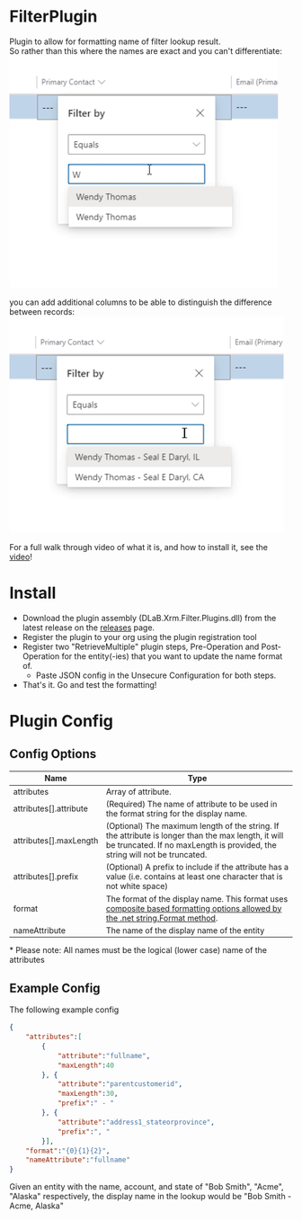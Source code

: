 
# FilterPlugin
Plugin to allow for formatting name of filter lookup result.  
So rather than this where the names are exact and you can't differentiate:
![Unformatted](https://raw.githubusercontent.com/daryllabar/FilterPlugin/master/.github/images/UnformattedLookup.png)

you can add additional columns to be able to distinguish the difference between records:
![Formatted](https://raw.githubusercontent.com/daryllabar/FilterPlugin/master/.github/images/FormattedLookup.png)

For a full walk through video of what it is, and how to install it, see the [video](https://youtu.be/BkOLeoMkW_8)!

# Install
  - Download the plugin assembly (DLaB.Xrm.Filter.Plugins.dll) from the latest release on the [releases](/releases) page.
  - Register the plugin to your org using the plugin registration tool
  - Register two "RetrieveMultiple" plugin steps, Pre-Operation and Post-Operation for the entity(-ies) that you want to update the name format of.
    - Paste JSON config in the Unsecure Configuration for both steps.
  - That's it.  Go and test the formatting!

# Plugin Config
## Config Options

|Name|Type|
|--|--|
|attributes| Array of attribute.|
|attributes[].attribute| (Required) The name of attribute to be used in the format string for the display name. |
|attributes[].maxLength| (Optional) The maximum length of the string.  If the attribute is longer than the max length, it will be truncated.  If no maxLength is provided, the string will not be truncated. |
|attributes[].prefix| (Optional) A prefix to include if the attribute has a value (i.e. contains at least one character that is not white space)|
|format| The format of the display name.  This format uses [composite based formatting options allowed by the .net string.Format method](https://docs.microsoft.com/en-us/dotnet/standard/base-types/composite-formatting). |
|nameAttribute|The name of the display name of the entity|

\* Please note: All names must be the logical (lower case) name of the attributes

## Example Config
The following example config 
``` JSON
{
    "attributes":[
        {
            "attribute":"fullname",
            "maxLength":40
        }, {
            "attribute":"parentcustomerid",
            "maxLength":30,
            "prefix":" - "
        }, {
            "attribute":"address1_stateorprovince",
            "prefix":", "
        }],
    "format":"{0}{1}{2}",
    "nameAttribute":"fullname"
}
```
Given an entity with the name, account, and state of "Bob Smith", "Acme", "Alaska" respectively, the display name in the lookup would be "Bob Smith - Acme, Alaska"
